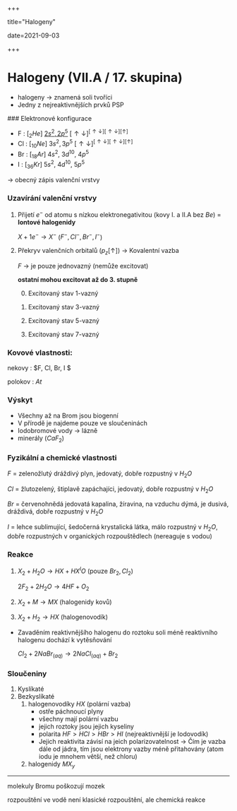 +++

title="Halogeny"

date=2021-09-03

+++

# Halogeny (VII.A / 17. skupina)

- halogeny $\to$ znamená soli tvoříci
- Jedny z nejreaktivnějších prvků PSP

### Elektronové konfigurace

- F : [$_2He$]  <u>$2s^2, 2p^5$</u> $[\uparrow \downarrow]^{[\uparrow \downarrow][\uparrow \downarrow][\uparrow]}$
- Cl : [$_{10}Ne$] $3s^2, 3p^5$ $[\uparrow \downarrow]^{[\uparrow \downarrow][\uparrow \downarrow][\uparrow]}$ 
- Br : [$_{18}Ar$] $4s^2$, $3d^{10}$, $4p^5$
- I : [$_{36}Kr$] $5s^2$, $4d^{10}$, $5p^5$

$\to$ obecný zápis valenční vrstvy

### Uzavírání valenční vrstvy

1. Přijetí $e^-$ od atomu s nízkou elektronegativitou (kovy I. a II.A bez $Be$) = **Iontové halogenidy**

   $X+1e^- \to X^-$ ($F^-, Cl^-, Br^-, I^-$)

2. Překryv valenčních orbitalů ($p_z[\uparrow]$) $\to$ Kovalentní vazba 

   $F$ $\to$ je pouze jednovazný (nemůže excitovat)

   **ostatní mohou excitovat až do 3. stupně**

   0. Excitovaný stav 1-vazný

   1. Excitovaný stav 3-vazný
   2. Excitovaný stav 5-vazný
   3. Excitovaný stav 7-vazný

### Kovové vlastnosti:

nekovy : $F, Cl, Br, I  $

polokov : $At$

### Výskyt

- Všechny až na Brom jsou biogenní
- V přírodě je najdeme pouze ve sloučeninách
- Iodobromové vody $\to$ lázně
- minerály ($CaF_2$)

### Fyzikální a chemické vlastnosti

$F$ = zelenožlutý dráždivý plyn, jedovatý, dobře rozpustný v $H_2O$

$Cl$ = žlutozelený, štiplavě zapáchajíci, jedovatý, dobře rozpustný v $H_2O$

$Br$ = červenohnědá jedovatá kapalina, žíravina, na vzduchu dýmá, je dusivá, dráždivá, dobře rozpustný v $H_2O$

$I$ = lehce sublimující, šedočerná krystalická látka, málo rozpustný v $H_2O$, dobře rozpustných v organických rozpouštědlech (nereaguje s vodou)

### Reakce

1. $X_2 + H_2O \to HX + HX^IO$ (pouze $Br_2, Cl_2$)

   $2F_2 + 2H_2O \to 4HF + O_2$

2. $X_2+M \to MX$ (halogenidy kovů)

3. $X_2 + H_2 \to HX$ (halogenovodík)

- Zavaděním reaktivnějšího halogenu do roztoku soli méně reaktivního halogenu dochází k vytěsňování

  $Cl_2 + 2NaBr_{(aq)} \to 2NaCl_{(aq)} + Br_2$

### Sloučeniny

1. Kyslíkaté
2. Bezkyslíkaté
   1. halogenovodíky $HX$ (polární vazba)
      - ostře páchnoucí plyny
      - všechny mají polární vazbu
      - jejich roztoky jsou jejich kyseliny
      - polarita $HF>HCl>HBr>HI$ (nejreaktivnější je Iodovodík)
      - Jejich reaktivita závisí na jeich polarizovatelnost $\to$ Čím je vazba dále od jádra, tím jsou elektrony vazby méně přitahovány (atom iodu je mnohem větší, než chloru)
   2. halogenidy $MX_y$

---



molekuly Bromu poškozují mozek

rozpouštění ve vodě není klasické rozpouštění, ale chemická reakce
